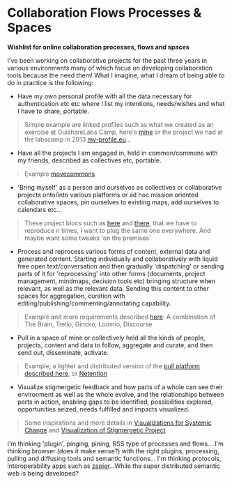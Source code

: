Collaboration Flows Processes & Spaces
======================================

**Wishlist for online collaboration processes, flows and spaces**

I've been working on collaborative projects for the past three years in various environments many of which focus on developing collaboration tools because the need them! What I imagine, what I dream of being able to do in practice is the following:

- Have my own personal profile with all the data necessary for authentication etc etc where I list my intentions, needs/wishes and what I have to share, portable.
> Simple example are linked profiles such as what we created as an exercise at OuishareLabs Camp, here's [mine](http://helenefi.github.io/) or the project we had at the labscamp in 2013 [my-profile.eu](https://my-profile.eu/people/HeleneF/card#me)... 

- Have all the projects I am engaged in, held in common/commons with my friends, described as collectives etc, portable.
> Example [movecommons](http://movecommons.org)

- 'Bring myself' as a person and ourselves as collectives or collaborative projects onto/into various platforms or ad hoc mission oriented collaborative spaces, pin ourselves to existing maps, add ourselves to calendars etc…
> These project blocs such as [here](http://edgeryders.eu/projects) and [there](http://labs.ouishare.net/projects), that we have to reproduce n times, I want to plug the same one everywhere. And maybe want some tweaks 'on the premises'

- Process and reprocess various forms of content, external data and generated content. Starting individually and collaboratively with liquid free open text/conversation and then gradually 'dispatching' or sending parts of it for 'reprocessing' into other forms (documents, project management, mindmaps, decision tools etc) bringing structure when relevant, as well as the relevant data. Sending this content to other spaces for aggregation, curation with editing/publishing/commenting/annotating capability. 
> Example and more requirements described [here](https://github.com/HeleneFi/The_Project/blob/master/Conversation.to.Action-Pull.Platform.md). A combination of The Brain, Trello, Gincko, Loomio, Discourse

- Pull in a space of mine or collectively held all the kinds of people, projects, content and data to follow, aggregate and curate, and then send out, disseminate, activate.
> Example, a lighter and distributed version of the [pull platform described here](http://menemania.typepad.com/helene_finidori/2012/02/engaging-for-the-commons.html), or [Netention](http://www.slideshare.net/helenefinidori/introduction-to-netention)

- Visualize stigmergetic feedback and how parts of a whole can see their environment as well as the whole evolve, and the relationships between parts in action, enabling gaps to be identified, possibilities explored, opportunities seized, needs fulfilled and impacts visualized.
> Some inspirations and more details in [Visualizations for Systemic Change](https://github.com/HeleneFi/Holoptic-Borderspace-Visualization) and [Visualization of Stigmergetic Project](https://github.com/HeleneFi/VisuializingStigmergy)

I'm thinking 'plugin', pinging, pining, RSS type of processes and flows...
I'm thinking browser (does it make sense?) with the right plugins, processing, pulling and diffusing tools and semantic functions...
I'm thinking protocols, interoperability apps such as [zapier](https://zapier.com/)...While the super distributed semantic web is being developed? 
